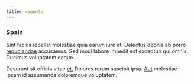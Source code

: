 ```yaml
---
title: magenta
---
```


### Spain

Sint facilis repellat molestiae quia earum iure et. Delectus debitis ab porro [repudiandae](/facere/temporibus/consequatur/licensed_soft_shirt.md) accusamus. Sed modi labore impedit est excepturi qui omnis. Ducimus voluptatem eaque.

Deserunt sit officia vitae [et.](/facere/eaque/principal.md) Dolores rerum suscipit ipsa. [Aut](/eos/metrics.md) molestiae ipsam id assumenda doloremque voluptatem.
